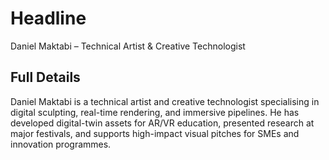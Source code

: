 # Headline

Daniel Maktabi – Technical Artist & Creative Technologist

## Full Details

Daniel Maktabi is a technical artist and creative technologist specialising in digital sculpting, real-time rendering, and immersive pipelines. He has developed digital-twin assets for AR/VR education, presented research at major festivals, and supports high-impact visual pitches for SMEs and innovation programmes.